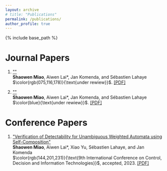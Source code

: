 ```yaml
---
layout: archive
# title: "Publications"
permalink: /publications/
author_profile: true
---
```


{% include base_path %}

# Journal Papers
1. [""]()  
   **Shaowen Miao**, Aiwen Lai*, Jan Komenda, and S&eacute;bastien Lahaye  
   $\color{rgb(075,116,178)}{\text{under rewiew}}$. [[PDF]]()

2. [""]()  
   **Shaowen Miao**, Aiwen Lai*, Jan Komenda, and S&eacute;bastien Lahaye  
   $\color{blue}{\text{under rewiew}}$. [[PDF]]()

<!-- 3. [""]()  
   **Shaowen Miao**, Aiwen Lai*, Jan Komenda, and Alessandro Giua  
   **$\color{rgb(219,049,036)}{\text{under rewiew}}$**. [[PDF]]()

4. [""]()  
   Liren Shen, **Shaowen Miao**, Aiwen Lai*, and Jan Komenda  
   under rewiew. [[PDF]]()

5. [""]()
   Keru Chen, **Shaowen Miao**, Aiwen Lai, and Ji Ma*
   under rewiew. [[PDF]]()

6. [""]()  
   Zhiyuan Huang, **Shaowen Miao**, Aiwen Lai, Xiao Yu*, and Weiyao Lan  
   under rewiew. [[PDF]]() -->

# Conference Papers
1. ["Verification of Detectability for Unambiguous Weighted Automata using Self-Composition"]()  
   **Shaowen Miao**, Aiwen Lai*, Xiao Yu, S&eacute;bastien Lahaye, and Jan Komenda  
   $\color{rgb(144,201,231)}{\text{9th International Conference on Control, Decision and Information Technologies}}$, accepted, 2023. [[PDF]](https://jiro-m.github.io/papers/23CoDIT.pdf)

<!-- 2. [""]()  
   Liren Shen, **Shaowen Miao**, Aiwen Lai*, and Weiyao Lan  
   under rewiew. [[PDF]]()

3. [""]()  
   Guoqiang Xu, **Shaowen Miao**, Aiwen Lai*, and Weiyao Lan  
   under rewiew. [[PDF]]() -->